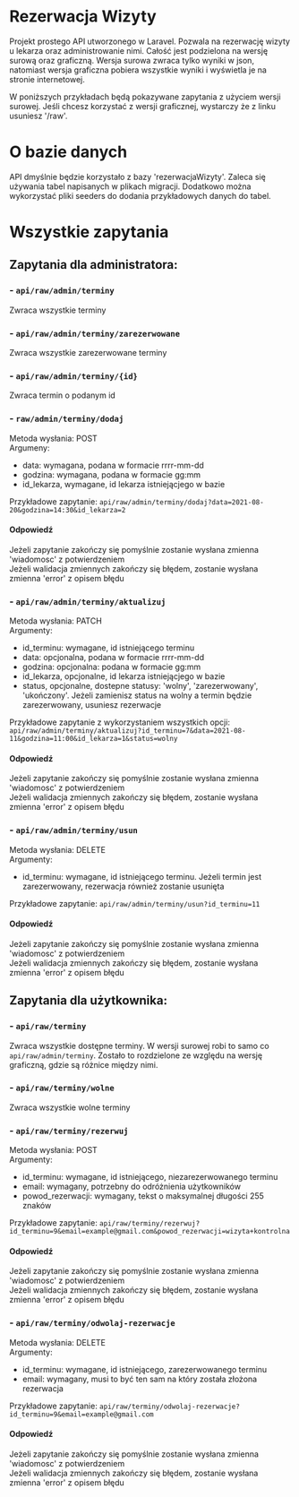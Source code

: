 # Rezerwacja Wizyty

Projekt prostego API utworzonego w Laravel. Pozwala na rezerwację wizyty u lekarza oraz administrowanie nimi.
Całość jest podzielona na wersję surową oraz graficzną. Wersja surowa zwraca tylko wyniki w json, natomiast wersja graficzna pobiera wszystkie wyniki i wyświetla je na stronie internetowej.

W poniższych przykładach będą pokazywane zapytania z użyciem wersji surowej. Jeśli chcesz korzystać z wersji graficznej, wystarczy że z linku usuniesz '/raw'.

# O bazie danych

API dmyślnie będzie korzystało z bazy 'rezerwacjaWizyty'. Zaleca się używania tabel napisanych w plikach migracji. Dodatkowo można wykorzystać pliki seeders do dodania przykładowych danych do tabel.

# Wszystkie zapytania

## Zapytania dla administratora:

### - `api/raw/admin/terminy`
Zwraca wszystkie terminy

### - `api/raw/admin/terminy/zarezerwowane`
Zwraca wszystkie zarezerwowane terminy

### - `api/raw/admin/terminy/{id}`
Zwraca termin o podanym id

### - `raw/admin/terminy/dodaj`

Metoda wysłania: POST <br />
Argumeny:

- data: wymagana, podana w formacie rrrr-mm-dd
- godzina: wymagana, podana w formacie gg:mm
- id_lekarza, wymagane, id lekarza istniejącjego w bazie

Przykładowe zapytanie: `api/raw/admin/terminy/dodaj?data=2021-08-20&godzina=14:30&id_lekarza=2`

#### Odpowiedź
Jeżeli zapytanie zakończy się pomyślnie zostanie wysłana zmienna 'wiadomosc' z potwierdzeniem <br />
Jeżeli walidacja zmiennych zakończy się błędem, zostanie wysłana zmienna 'error' z opisem błędu

### - `api/raw/admin/terminy/aktualizuj`

Metoda wysłania: PATCH <br />
Argumenty:

- id_terminu: wymagane, id istniejącego terminu
- data: opcjonalna, podana w formacie rrrr-mm-dd
- godzina: opcjonalna: podana w formacie gg:mm
- id_lekarza, opcjonalne, id lekarza istniejącjego w bazie
- status, opcjonalne, dostepne statusy: 'wolny', 'zarezerwowany', 'ukończony'. Jeżeli zamienisz status na wolny a termin będzie zarezerwowany, usuniesz rezerwacje

Przykładowe zapytanie z wykorzystaniem wszystkich opcji: `api/raw/admin/terminy/aktualizuj?id_terminu=7&data=2021-08-11&godzina=11:00&id_lekarza=1&status=wolny`

#### Odpowiedź
Jeżeli zapytanie zakończy się pomyślnie zostanie wysłana zmienna 'wiadomosc' z potwierdzeniem <br />
Jeżeli walidacja zmiennych zakończy się błędem, zostanie wysłana zmienna 'error' z opisem błędu

### - `api/raw/admin/terminy/usun`

Metoda wysłania: DELETE <br />
Argumenty:

- id_terminu: wymagane, id istniejącego terminu. Jeżeli termin jest zarezerwowany, rezerwacja również zostanie usunięta


Przykładowe zapytanie: `api/raw/admin/terminy/usun?id_terminu=11`

#### Odpowiedź
Jeżeli zapytanie zakończy się pomyślnie zostanie wysłana zmienna 'wiadomosc' z potwierdzeniem <br />
Jeżeli walidacja zmiennych zakończy się błędem, zostanie wysłana zmienna 'error' z opisem błędu

## Zapytania dla użytkownika:

### - `api/raw/terminy`
Zwraca wszystkie dostępne terminy. W wersji surowej robi to samo co `api/raw/admin/terminy`. Zostało to rozdzielone ze względu na wersję graficzną, gdzie są różnice między nimi.

### - `api/raw/terminy/wolne`
Zwraca wszystkie wolne terminy

### - `api/raw/terminy/rezerwuj`

Metoda wysłania: POST <br />
Argumenty:

- id_terminu: wymagane, id istniejącego, niezarezerwowanego terminu
- email: wymagany, potrzebny do odróżnienia użytkowników
- powod_rezerwacji: wymagany, tekst o maksymalnej długości 255 znaków

Przykładowe zapytanie: `api/raw/terminy/rezerwuj?id_terminu=9&email=example@gmail.com&powod_rezerwacji=wizyta+kontrolna`

#### Odpowiedź
Jeżeli zapytanie zakończy się pomyślnie zostanie wysłana zmienna 'wiadomosc' z potwierdzeniem <br />
Jeżeli walidacja zmiennych zakończy się błędem, zostanie wysłana zmienna 'error' z opisem błędu

### - `api/raw/terminy/odwolaj-rezerwacje`

Metoda wysłania: DELETE <br />
Argumenty:

- id_terminu: wymagane, id istniejącego, zarezerwowanego terminu
- email: wymagany, musi to być ten sam na który została złożona rezerwacja

Przykładowe zapytanie: `api/raw/terminy/odwolaj-rezerwacje?id_terminu=9&email=example@gmail.com`

#### Odpowiedź
Jeżeli zapytanie zakończy się pomyślnie zostanie wysłana zmienna 'wiadomosc' z potwierdzeniem <br />
Jeżeli walidacja zmiennych zakończy się błędem, zostanie wysłana zmienna 'error' z opisem błędu
